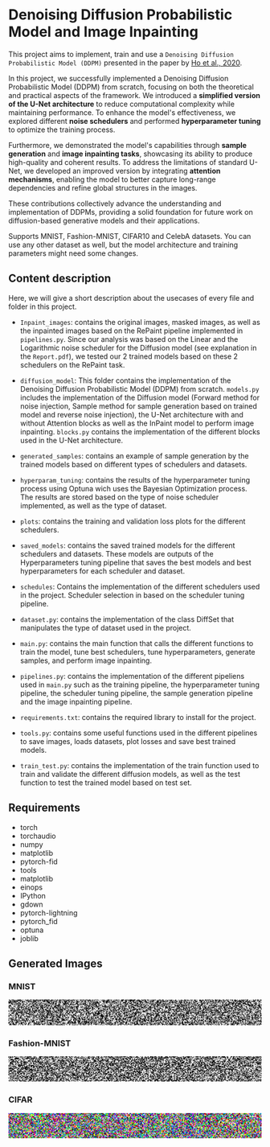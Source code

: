 # Denoising Diffusion Probabilistic Model and Image Inpainting

This project aims to implement, train and use a `Denoising Diffusion Probabilistic Model (DDPM)` presented in the paper by [Ho et al., 2020](https://arxiv.org/abs/2006.11239).

In this project, we successfully implemented a Denoising Diffusion Probabilistic Model (DDPM) from scratch, focusing on both the theoretical and practical aspects of the framework. We introduced a **simplified version of the U-Net architecture** to reduce computational complexity while maintaining performance. To enhance the model's effectiveness, we explored different **noise schedulers** and performed **hyperparameter tuning** to optimize the training process.  

Furthermore, we demonstrated the model's capabilities through **sample generation** and **image inpainting tasks**, showcasing its ability to produce high-quality and coherent results. To address the limitations of standard U-Net, we developed an improved version by integrating **attention mechanisms**, enabling the model to better capture long-range dependencies and refine global structures in the images.  

These contributions collectively advance the understanding and implementation of DDPMs, providing a solid foundation for future work on diffusion-based generative models and their applications.


Supports MNIST, Fashion-MNIST, CIFAR10 and CelebA datasets. You can use any other dataset as well, but the model architecture and training parameters might need some changes.


## Content description
Here, we will give a short description about the usecases of every file and folder in this project.

* `Inpaint_images`: contains the original images, masked images, as well as the inpainted images based on the RePaint pipeline implemented in `pipelines.py`. Since our analysis was based on the Linear and the Logarithmic noise scheduler for the Diffusion model (see explanation in the  `Report.pdf`), we tested our 2 trained models based on these 2 schedulers on the RePaint task.

* `diffusion_model`: This folder contains the implementation of the Denoising Diffusion Probabilistic Model (DDPM) from scratch. `models.py` includes the implementation of the Diffusion model (Forward method for noise injection, Sample method for sample generation based on trained model and reverse noise injection), the U-Net architecture with and without Attention blocks as well as the InPaint model to perform image inpainting. `blocks.py` contains the implementation of the different blocks used in the U-Net architecture.

* `generated_samples`: contains an example of sample generation by the trained models based on different types of schedulers and datasets.

* `hyperparam_tuning`: contains the results of the hyperparameter tuning process using Optuna wich uses the Bayesian Optimization process. The results are stored based on the type of noise scheduler implemented, as well as the type of dataset.

* `plots`: contains the training and validation loss plots for the different schedulers.

* `saved_models`: contains the saved trained models for the different schedulers and datasets. These models are outputs of the Hyperparameters tuning pipeline that saves the best models and best hyperparameters for each scheduler and dataset.

* `schedules`:  Contains the implementation of the different schedulers used in the project. Scheduler selection in based on the scheduler tuning pipeline.

* `dataset.py`: contains the implementation of the class DiffSet that manipulates the type of dataset used in the project.

* `main.py`: contains the main function that calls the different functions to train the model, tune best schedulers, tune hyperparameters, generate samples, and perform image inpainting.

* `pipelines.py`: contains the implementation of the different pipeliens used in `main.py` such as the training pipeline, the hyperparameter tuning pipeline, the scheduler tuning pipeline, the sample generation pipeline and the image inpainting pipeline.

* `requirements.txt`: contains the required library to install for the project.

* `tools.py`: contains some useful functions used in the different pipelines to save images, loads datasets, plot losses and save best trained models.

* `train_test.py`: contains the implementation of the train function used to train and validate the different diffusion models, as well as the test function to test the trained model based on test set.


## Requirements

* torch
* torchaudio
* numpy
* matplotlib
* pytorch-fid
* tools
* matplotlib
* einops
* IPython
* gdown
* pytorch-lightning
* pytorch_fid
* optuna
* joblib



## Generated Images

### MNIST

![MNIST Generation](/imgs/mnist.gif)

### Fashion-MNIST

![Fashion MNIST Generation](/imgs/fashion.gif)

### CIFAR

![CIFAR Generation](/imgs/cifar.gif)
